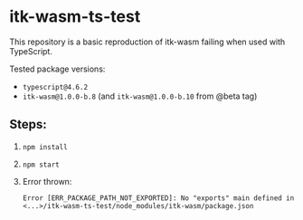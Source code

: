 # itk-wasm-ts-test

This repository is a basic reproduction of itk-wasm failing when used with TypeScript.

Tested package versions:

- `typescript@4.6.2`
- `itk-wasm@1.0.0-b.8` (and `itk-wasm@1.0.0-b.10` from @beta tag)

## Steps:

1. `npm install`
2. `npm start`
3. Error thrown:

   `Error [ERR_PACKAGE_PATH_NOT_EXPORTED]: No "exports" main defined in <...>/itk-wasm-ts-test/node_modules/itk-wasm/package.json`
